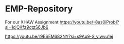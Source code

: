 # EMP-Repository
For our XHAW Assignment
https://youtu.be/-8as0iProbI?si=1cjQKfz9ctzS6Jb6

https://youtu.be/r9ESEM682NY?si=s9Au9-S_viwvu1ej
